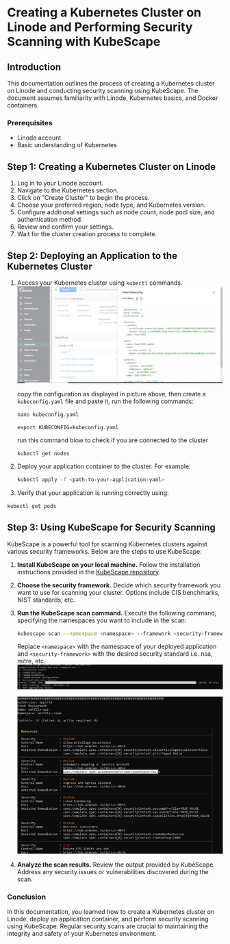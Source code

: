 # Creating a Kubernetes Cluster on Linode and Performing Security Scanning with KubeScape

## Introduction
This documentation outlines the process of creating a Kubernetes cluster on Linode and conducting security scanning using KubeScape. The document assumes familiarity with Linode, Kubernetes basics, and Docker containers.

### Prerequisites
- Linode account
- Basic understanding of Kubernetes


## Step 1: Creating a Kubernetes Cluster on Linode
1. Log in to your Linode account.
2. Navigate to the Kubernetes section.
3. Click on "Create Cluster" to begin the process.
4. Choose your preferred region, node type, and Kubernetes version.
5. Configure additional settings such as node count, node pool size, and authentication method.
6. Review and confirm your settings.
7. Wait for the cluster creation process to complete.

## Step 2: Deploying an Application to the Kubernetes Cluster
1. Access your Kubernetes cluster using `kubectl` commands.
   ![](config.png)

   copy the configuration as displayed in picture above, then create a ``kubeconfig.yaml`` file and paste it, run the following commands:
   ```
   nano kubeconfig.yaml
   ```

   ```
   export KUBECONFIG=kubeconfig.yaml
   ```
   run this command blow to check if you are connected to the cluster
   ```
   kubectl get nodes
   ```
2. Deploy your application container to the cluster. For example:
   ```bash
   kubectl apply -f <path-to-your-application-yaml>
   ```
3. Verify that your application is running correctly using:

```bash
kubectl get pods
```
## Step 3: Using KubeScape for Security Scanning

KubeScape is a powerful tool for scanning Kubernetes clusters against various security frameworks. Below are the steps to use KubeScape:

1. **Install KubeScape on your local machine.** Follow the installation instructions provided in the [KubeScape repository](https://github.com/kubescape/kubescape/blob/master/docs/getting-started.md#run-your-first-scan).

2. **Choose the security framework.** Decide which security framework you want to use for scanning your cluster. Options include CIS benchmarks, NIST standards, etc.

3. **Run the KubeScape scan command.** Execute the following command, specifying the namespaces you want to include in the scan:

    ```bash
    kubescape scan --namespace <namespace> --framework <security-framework>
    ```

    Replace `<namespace>` with the namespace of your deployed application and `<security-framework>` with the desired security standard i.e. nsa, mitre, etc.
   ![](scan0.png)

   ![](scan1.png)

5. **Analyze the scan results.** Review the output provided by KubeScape. Address any security issues or vulnerabilities discovered during the scan.

### Conclusion

In this documentation, you learned how to create a Kubernetes cluster on Linode, deploy an application container, and perform security scanning using KubeScape. Regular security scans are crucial to maintaining the integrity and safety of your Kubernetes environment.

   


